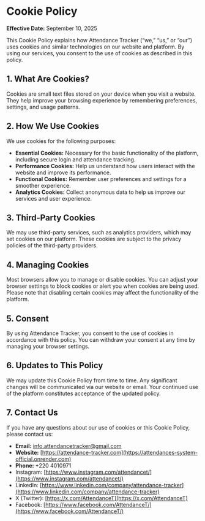 # Cookie Policy

**Effective Date:** September 10, 2025

This Cookie Policy explains how Attendance Tracker (“we,” “us,” or “our”) uses cookies and similar technologies on our website and platform. By using our services, you consent to the use of cookies as described in this policy.

## 1. What Are Cookies?
Cookies are small text files stored on your device when you visit a website. They help improve your browsing experience by remembering preferences, settings, and usage patterns.

## 2. How We Use Cookies
We use cookies for the following purposes:  
- **Essential Cookies:** Necessary for the basic functionality of the platform, including secure login and attendance tracking.  
- **Performance Cookies:** Help us understand how users interact with the website and improve its performance.  
- **Functional Cookies:** Remember user preferences and settings for a smoother experience.  
- **Analytics Cookies:** Collect anonymous data to help us improve our services and user experience.  

## 3. Third-Party Cookies
We may use third-party services, such as analytics providers, which may set cookies on our platform. These cookies are subject to the privacy policies of the third-party providers.

## 4. Managing Cookies
Most browsers allow you to manage or disable cookies. You can adjust your browser settings to block cookies or alert you when cookies are being used. Please note that disabling certain cookies may affect the functionality of the platform.

## 5. Consent
By using Attendance Tracker, you consent to the use of cookies in accordance with this policy. You can withdraw your consent at any time by managing your browser settings.

## 6. Updates to This Policy
We may update this Cookie Policy from time to time. Any significant changes will be communicated via our website or email. Your continued use of the platform constitutes acceptance of the updated policy.

## 7. Contact Us
If you have any questions about our use of cookies or this Cookie Policy, please contact us:  

- **Email:** info.attendancetracker@gmail.com
- **Website:** [https://attendance-tracker.com](https://attendances-system-official.onrender.com)
- **Phone:** +220 4010971
- Instagram: [https://www.instagram.com/attendancet/](https://www.instagram.com/attendancet/)  
- LinkedIn: [https://www.linkedin.com/company/attendance-tracker](https://www.linkedin.com/company/attendance-tracker)  
- X (Twitter): [https://x.com/AttendanceT](https://x.com/AttendanceT)  
- Facebook: [https://www.facebook.com/AttendanceT/](https://www.facebook.com/AttendanceT/)
